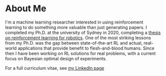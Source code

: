 # About Me

I'm a machine learning researcher interested in using reinforcement learning to do something more valuable than just generating papers. I completed my Ph.D. at the university of Sydney in 2020, completing a [thesis on reinforcement learning for robotics](https://ses.library.usyd.edu.au/handle/2123/23476). One of the most striking lessons from my Ph.D. was the gap between state-of-the-art RL and actual, real-world applications that provide benefit to flesh-and-blood humans. Since then I have been working on RL solutions for real problems, with a current focus on Bayesian optimal design of experiments.

For a full curriculum vitae, see [my LinkedIn page](https://au.linkedin.com/in/tom-blau-036610a4)

